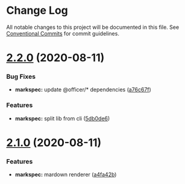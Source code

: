 # Change Log

All notable changes to this project will be documented in this file.
See [Conventional Commits](https://conventionalcommits.org) for commit guidelines.

# [2.2.0](https://github.com/stasson/markspec/compare/markspec@2.1.0...markspec@2.2.0) (2020-08-11)


### Bug Fixes

* **markspec:** update @officer/* dependencies ([a76c67f](https://github.com/stasson/markspec/commit/a76c67f7419c205ba290ed4b6a2c35328912ee39))


### Features

* **markspec:** split lib from cli ([5db0de6](https://github.com/stasson/markspec/commit/5db0de65da5d1cd97092fabbf35f8cde02d6ad15))





# [2.1.0](https://github.com/stasson/markspec/compare/markspec@1.3.9...markspec@2.1.0) (2020-08-11)


### Features

* **markspec:** mardown renderer ([a4fa42b](https://github.com/stasson/markspec/commit/a4fa42ba585b1c275d350b6ff9529fefa3802165))
